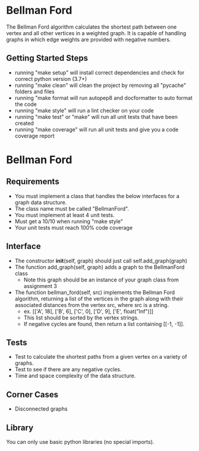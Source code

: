# Bellman Ford

The Bellman Ford algorithm calculates the shortest path between one vertex and all other vertices in a weighted graph. It is capable of handling graphs in which edge weights are provided with negative numbers.

## Getting Started Steps

- running "make setup" will install correct dependencies and check for correct python version (3.7+)
- running "make clean" will clean the project by removing all "pycache" folders and files
- running "make format will run autopep8 and docformatter to auto format the code
- running "make style" will run a lint checker on your code
- running "make test" or "make" will run all unit tests that have been created
- running "make coverage" will run all unit tests and give you a code coverage report

# Bellman Ford

## Requirements

- You must implement a class that handles the below interfaces for a graph data structure.
- The class name must be called "BellmanFord".
- You must implement at least 4 unit tests.
- Must get a 10/10 when running "make style"
- Your unit tests must reach 100% code coverage

## Interface

- The constructor __init__(self, graph) should just call self.add_graph(graph)
- The function add_graph(self, graph) adds a graph to the BellmanFord class
    - Note this graph should be an instance of your graph class from assignment 3
- The function bellman_ford(self, src) implements the Bellman Ford algorithm, returning a list of the vertices in the graph along with their associated distances from the vertex src, where src is a string.
    - ex. [['A', 18], ['B', 6], ['C', 0], ['D', 9], ['E', float("Inf")]]
    - This list should be sorted by the vertex strings.
    - If negative cycles are found, then return a list containing [[-1, -1]].

## Tests

- Test to calculate the shortest paths from a given vertex on a variety of graphs.
- Test to see if there are any negative cycles.
- Time and space complexity of the data structure.

## Corner Cases

- Disconnected graphs

## Library

You can only use basic python libraries (no special imports).
